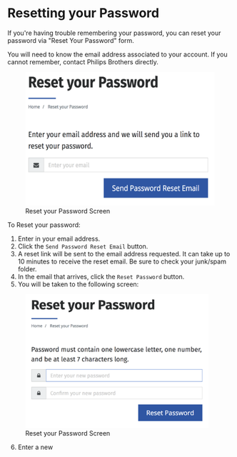 # Resetting your Password

If you're having trouble remembering your password, you can reset your password via "Reset Your Password" form.

You will need to know the email address associated to your account. If you cannot remember, contact Philips Brothers directly.

<figure>
    <img src="/assets/reset-your-password.png" height="300" />
    <figcaption>Reset your Password Screen</figcaption>
</figure>


To Reset your password:
1. Enter in your email address.
2. Click the `Send Password Reset Email` button.
3. A reset link will be sent to the email address requested. It can take up to 10 minutes to receive the reset email. Be sure to check your junk/spam folder.
4. In the email that arrives, click the `Reset Password` button.
5. You will be taken to the following screen:

<figure>
    <img src="/assets/new-password.png" height="300" />
    <figcaption>Reset your Password Screen</figcaption>
</figure>

6. Enter a new

